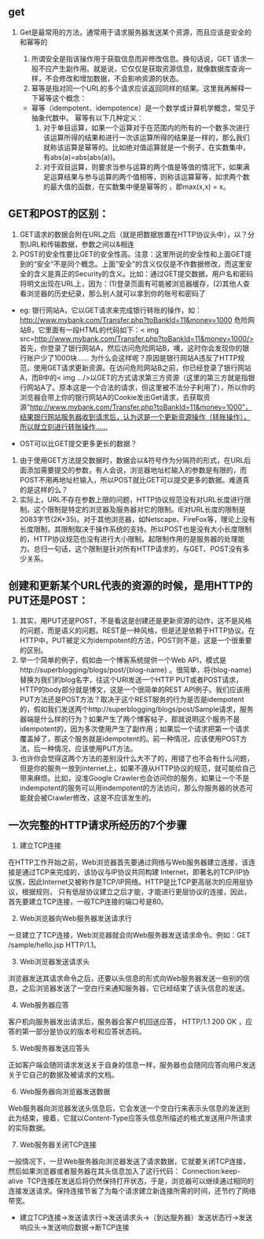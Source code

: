 ## get
1. Get是最常用的方法，通常用于请求服务器发送某个资源，而且应该是安全的和幂等的
    1. 所谓安全是指该操作用于获取信息而非修改信息。换句话说，GET 请求一般不应产生副作用。就是说，它仅仅是获取资源信息，就像数据库查询一样，不会修改和增加数据，不会影响资源的状态。 
    2. 幂等是指对同一个URL的多个请求应该返回同样的结果。这里我再解释一下幂等这个概念：
    
    * 幂等（idempotent、idempotence）是一个数学或计算机学概念，常见于抽象代数中。 幂等有以下几种定义： 
        1. 对于单目运算，如果一个运算对于在范围内的所有的一个数多次进行该运算所得的结果和进行一次该运算所得的结果是一样的，那么我们就称该运算是幂等的。比如绝对值运算就是一个例子，在实数集中，有abs(a)=abs(abs(a))。 
        2. 对于双目运算，则要求当参与运算的两个值是等值的情况下，如果满足运算结果与参与运算的两个值相等，则称该运算幂等，如求两个数的最大值的函数，在实数集中便是幂等的 ，即max(x,x) = x。

## GET和POST的区别：
1. GET请求的数据会附在URL之后（就是把数据放置在HTTP协议头中），以？分割URL和传输数据，参数之间以&相连
2. POST的安全性要比GET的安全性高。注意：这里所说的安全性和上面GET提到的“安全”不是同个概念。上面“安全”的含义仅仅是不作数据修改，而这里安全的含义是真正的Security的含义。比如：通过GET提交数据，用户名和密码将明文出现在URL上，因为：(1)登录页面有可能被浏览器缓存，(2)其他人查看浏览器的历史纪录，那么别人就可以拿到你的账号和密码了

* eg: 银行网站A，它以GET请求来完成银行转账的操作，如：http://www.mybank.com/Transfer.php?toBankId=11&money=1000 
危险网站B，它里面有一段HTML的代码如下：< img src=http://www.mybank.com/Transfer.php?toBankId=11&money=1000/>
首先，你登录了银行网站A，然后访问危险网站B，噢，这时你会发现你的银行账户少了1000块…… 
为什么会这样呢？原因是银行网站A违反了HTTP规范，使用GET请求更新资源。在访问危险网站B之前，你已经登录了银行网站A，而B中的< img …/>以GET的方式请求第三方资源（这里的第三方就是指银行网站A了。原本这是一个合法的请求，但这里被不法分子利用了），所以你的浏览器会带上你的银行网站A的Cookie发出Get请求，去获取资源“http://www.mybank.com/Transfer.php?toBankId=11&money=1000”，结果银行网站服务器收到请求后，认为这是一个更新资源操作（转账操作），所以就立刻进行转账操作…… 

* OST可以比GET提交更多更长的数据？
1. 由于使用GET方法提交数据时，数据会以&符号作为分隔符的形式，在URL后面添加需要提交的参数，有人会说，浏览器地址栏输入的参数是有限的，而POST不用再地址栏输入，所以POST就比GET可以提交更多的数据。难道真的是这样的么？
2. 实际上，URL不存在参数上限的问题，HTTP协议规范没有对URL长度进行限制。这个限制是特定的浏览器及服务器对它的限制。IE对URL长度的限制是2083字节(2K+35)。对于其他浏览器，如Netscape、FireFox等，理论上没有长度限制，其限制取决于操作系统的支持。所以POST也是没有大小长度限制的，HTTP协议规范也没有进行大小限制。起限制作用的是服务器的处理能力。总归一句话，这个限制是针对所有HTTP请求的，与GET、POST没有多少关系。

## 创建和更新某个URL代表的资源的时候，是用HTTP的PUT还是POST：
1. 其实，用PUT还是POST，不是看这是创建还是更新资源的动作，这不是风格的问题，而是语义的问题。REST是一种风格，但是还是依赖于HTTP协议。在HTTP中，PUT被定义为idempotent的方法，POST则不是，这是一个很重要的区别。
2. 举一个简单的例子，假如由一个博客系统提供一个Web API，模式是 http://superblogging/blogs/post/{blog-name} 。很简单，将{blog-name}替换为我们的blog名字，往这个URI发送一个HTTP PUT或者POST请求，HTTP的body部分就是博文，这是一个很简单的REST API例子。我们应该用PUT方法还是POST方法？取决于这个REST服务的行为是否是idempotent的，假如我们发送两个http://superblogging/blogs/post/Sample请求，服务器端是什么样的行为？如果产生了两个博客帖子，那就说明这个服务不是idempotent的，因为多次使用产生了副作用；如果后一个请求把第一个请求覆盖掉了，那这个服务就是idempotent的。前一种情况，应该使用POST方法，后一种情况，应该使用PUT方法。
3. 也许你会觉得这两个方法的差别没什么大不了的，用错了也不会有什么问题，但是你的服务一放到internet上，如果不遵从HTTP协议的规范，就可能给自己带来麻烦。比如，没准Google Crawler也会访问你的服务，如果让一个不是indempotent的服务可以用indempotent的方法访问，那么你服务器的状态可能就会被Crawler修改，这是不应该发生的。

## 一次完整的HTTP请求所经历的7个步骤
1. 建立TCP连接

在HTTP工作开始之前，Web浏览器首先要通过网络与Web服务器建立连接，该连接是通过TCP来完成的，该协议与IP协议共同构建 Internet，即著名的TCP/IP协议族，因此Internet又被称作是TCP/IP网络。HTTP是比TCP更高层次的应用层协议，根据规则， 只有低层协议建立之后才能，才能进行更层协议的连接，因此，首先要建立TCP连接，一般TCP连接的端口号是80。

2. Web浏览器向Web服务器发送请求行

一旦建立了TCP连接，Web浏览器就会向Web服务器发送请求命令。例如：GET /sample/hello.jsp HTTP/1.1。

3. Web浏览器发送请求头

浏览器发送其请求命令之后，还要以头信息的形式向Web服务器发送一些别的信息，之后浏览器发送了一空白行来通知服务器，它已经结束了该头信息的发送。

4. Web服务器应答 

客户机向服务器发出请求后，服务器会客户机回送应答， HTTP/1.1 200 OK ，应答的第一部分是协议的版本号和应答状态码。

5. Web服务器发送应答头

正如客户端会随同请求发送关于自身的信息一样，服务器也会随同应答向用户发送关于它自己的数据及被请求的文档。 

6. Web服务器向浏览器发送数据 

Web服务器向浏览器发送头信息后，它会发送一个空白行来表示头信息的发送到此为结束，接着，它就以Content-Type应答头信息所描述的格式发送用户所请求的实际数据。

7. Web服务器关闭TCP连接 

一般情况下，一旦Web服务器向浏览器发送了请求数据，它就要关闭TCP连接，然后如果浏览器或者服务器在其头信息加入了这行代码：
Connection:keep-alive 
TCP连接在发送后将仍然保持打开状态，于是，浏览器可以继续通过相同的连接发送请求。保持连接节省了为每个请求建立新连接所需的时间，还节约了网络带宽。


* 建立TCP连接->发送请求行->发送请求头->（到达服务器）发送状态行->发送响应头->发送响应数据->断TCP连接